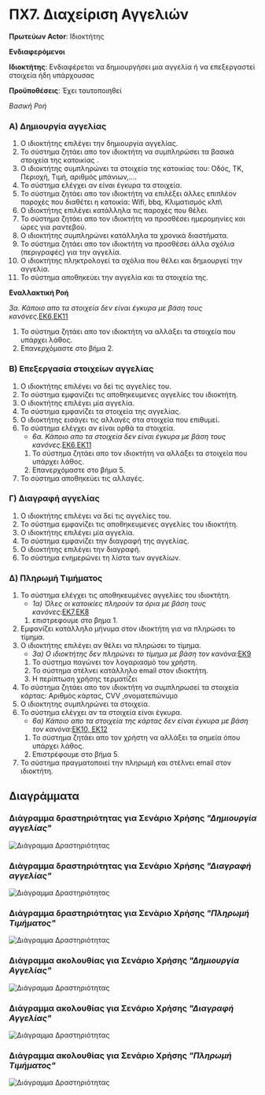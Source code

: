 # ΠΧ7. Διαχείριση Αγγελιών

**Πρωτεύων Actor**: Ιδιοκτήτης

**Ενδιαφερόμενοι**

**Ιδιοκτήτης**: Ενδιαφέρεται να δημιουργήσει μια αγγελία ή να επεξεργαστεί στοιχεία ήδη υπάρχουσας

**Προϋποθέσεις**: Έχει ταυτοποιηθεί 

*Βασική Ροή*

### Α) Δημιουργία αγγελίας

1) Ο ιδιοκτήτης επιλέγει την δημιουργία αγγελίας.
2) Το σύστημα ζητάει απο τον ιδιοκτήτη να συμπληρώσει τα βασικά στοιχεία της κατοικίας .
2) Ο ιδιοκτήτης συμπληρώνει τα στοιχεία της κατοικίας του: Οδός, ΤΚ, Περιοχή, Τιμή, αριθμός μπάνιων,....
3) Το σύστημα ελέγχει αν είναι έγκυρα τα στοιχεία.
4) Το σύστημα ζητάει απο τον ιδιοκτήτη να επιλέξει άλλες επιπλέον παροχές που διαθέτει η κατοικία: Wifi, bbq, Κλιματισμός κλπ\
5) Ο ιδιοκτήτης επιλέγει κατάλληλα τις παροχές που θέλει.
6) Το σύστημα ζητάει απο τον ιδιοκτήτη να προσθέσει ημερομηνίες και ώρες για ραντεβού.
7) Ο ιδιοκτήτης συμπληρώνει κατάλληλα τα χρονικά διαστήματα.
8) Το σύστημα ζητάει απο τον ιδιοκτήτη να προσθέσει άλλα σχόλια (περιγραφές) για την αγγελία.
9) Ο ιδιοκτήτης πληκτρολογεί τα σχόλια που θέλει και δημιουργεί την αγγελία.
10) Το σύστημα αποθηκεύει την αγγελία και τα στοιχεία της.

**Εναλλακτική Ροή**

*3α. Κάποιο απο τα στοιχεία δεν είναι έγκυρα με βάση τους κανόνες.*[ΕΚ6,ΕΚ11](software-requirements.md#επιχειρησιακοί-κανόνες)
1) Το σύστημα ζητάει απο τον ιδιοκτήτη να αλλάξει τα στοιχεία που υπάρχει λάθος.
2) Επανερχόμαστε στο βήμα 2.

### Β) Επεξεργασία στοιχείων αγγελίας 

1) Ο ιδιοκτήτης επιλέγει να δεί τις αγγελίες του.
2) Το σύστημα εμφανίζει τις αποθηκευμενες αγγελίες του ιδιοκτήτη.
3) Ο ιδιοκτήτης επιλέγει μία αγγελία.
4) Το σύστημα εμφανίζει τα στοιχεία της αγγελίας.
5) Ο ιδιοκτήτης εισάγει τις αλλαγές στα στοιχεία που επιθυμεί.
6) Το σύστημα ελέγχει αν είναι ορθά τα στοιχεία.
    * *6α. Κάποιο απο τα στοιχεία δεν είναι έγκυρα με βάση τους κανόνες.*[ΕΚ6,ΕΚ11](software-requirements.md#επιχειρησιακοί-κανόνες)
    1) Το σύστημα ζητάει απο τον ιδιοκτήτη να αλλάξει τα στοιχεία που υπάρχει λάθος.
    2) Επανερχόμαστε στο βήμα 5.
7) Το σύστημα αποθηκεύει τις αλλαγές.


### Γ) Διαγραφή αγγελίας

1) Ο ιδιοκτήτης επιλέγει να δεί τις αγγελίες του.
2) Το σύστημα εμφανίζει τις αποθηκευμενες αγγελίες του ιδιοκτήτη.
3) Ο ιδιοκτήτης επιλέγει μία αγγελία.
4) Το σύστημα εμφανίζει την διαγραφή της αγγελίας.
5) Ο ιδιοκτήτης επιλέγει την διαγραφή.
6) Το σύστημα ενημερώνει τη λίστα των αγγελίων.

### Δ) Πληρωμή Τιμήματος

1) Το σύστημα ελέγχει τις αποθηκευμένες αγγελίες του ιδιοκτήτη.
    * *1α) Όλες οι κατοικίες πληρούν τα όρια με βάση τους κανόνες:*[ΕΚ7,ΕΚ8](software-requirements.md#επιχειρησιακοί-κανόνες)
    1) επιστρεφουμε στο βημα 1.
2) Εμφανίζει κατάλληλο μήνυμα στον ιδιοκτήτη για να πληρώσει το τίμημα.
3) Ο ιδιοκτήτης επιλέγει αν θέλει να πληρώσει το τίμημα.
    * *3α) Ο ιδιοκτήτης δεν πληρώνει το τίμημα με βάση τον κανόνα:*[ΕΚ9](software-requirements.md#επιχειρησιακοί-κανόνες)
   1) Το σύστημα παγώνει τον λογαριασμό του χρήστη.
   2) Το σύστημα στέλνει κατάλληλο email στον ιδιοκτήτη.
   3) Η περίπτωση χρήσης τερματίζει
4) Το σύστημα ζητάει απο τον ιδιοκτήτη να συμπληρωσεί τα στοιχεία κάρτας: Αριθμός κάρτας, CVV ,ονοματεπώνυμο
5) Ο ιδιοκτητης συμπληρώνει τα στοιχεία.
6) Το σύστημα ελέγχει αν τα στοιχεία είναι έγκυρα.
    * *6α) Κάποιο απο τα στοιχεία της κάρτας δεν είναι έγκυρα με βάση τον κανόνα:*[ΕΚ10, ΕΚ12](software-requirements.md#επιχειρησιακοί-κανόνες)
    1) Το σύστημα ζητάει απο τον χρήστη να αλλάξει τα σημεία όπου υπάρχει λάθος.
    2) Επιστρέφουμε στο βήμα 5.
7) Το σύστημα πραγματοποιεί την πληρωμή και στέλνει email στον ιδιοκτήτη.

## Διαγράμματα

### Διάγραμμα δραστηριότητας για Σενάριο Χρήσης *"Δημιουργία αγγελίας"*

![Διάγραμμα Δραστηριότητας](uml/requirements/uc7_A.png)


### Διάγραμμα δραστηριότητας για Σενάριο Χρήσης *"Διαγραφή αγγελίας"*

![Διάγραμμα Δραστηριότητας](uml/requirements/uc7_C.png)


### Διάγραμμα δραστηριότητας για Σενάριο Χρήσης *"Πληρωμή Τιμήματος"*

![Διάγραμμα Δραστηριότητας](uml/requirements/uc7_D.png)


### Διάγραμμα ακολουθίας για Σενάριο Χρήσης *"Δημιουργία Αγγελίας"*

![Διάγραμμα Δραστηριότητας](uml/requirements/uc7_sequence.png)


### Διάγραμμα ακολουθίας για Σενάριο Χρήσης *"Διαγραφή Αγγελίας"*

![Διάγραμμα Δραστηριότητας](uml/requirements/uc7_sequence_C.png)


### Διάγραμμα ακολουθίας για Σενάριο Χρήσης *"Πληρωμή Τιμήματος"*

![Διάγραμμα Δραστηριότητας](uml/requirements/uc7_sequence_D.png)
